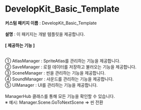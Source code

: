 
# DevelopKit_Basic_Template

**커스텀 패키지 이름** : DevelopKit_Basic_Template
<br><br>**설명** : 이 패키지는 개발 템플릿을 제공합니다.
<br><br>**[ 제공하는 기능 ]**

<br>① AtlasManager : SpriteAtlas를 관리하는 기능을 제공합니다.
<br>② SaveManager : 로컬 데이터를 저장하고 불러오는 기능을 제공합니다.
<br>③ SceneManager : 씬을 관리하는 기능을 제공합니다.
<br>④ SoundManager : 사운드를 관리하는 기능을 제공합니다.
<br>⑤ UIManager : UI를 관리하는 기능을 제공합니다.
<br><br>ManagerHub 클래스를 통해 모든 기능을 확인할 수 있습니다.
<br>※ 예시: Manager.Scene.GoToNextScene => 씬 전환
